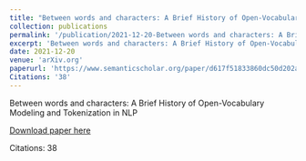 ```yaml
---
title: "Between words and characters: A Brief History of Open-Vocabulary Modeling and Tokenization in NLP"
collection: publications
permalink: '/publication/2021-12-20-Between words and characters: A Brief History of Open-Vocabulary Modeling and Tokenization in NLP'
excerpt: 'Between words and characters: A Brief History of Open-Vocabulary Modeling and Tokenization in NLP'
date: 2021-12-20
venue: 'arXiv.org'
paperurl: 'https://www.semanticscholar.org/paper/d617f51833860dc50d202af7f80be71304b2e994'
Citations: '38'
---
```

Between words and characters: A Brief History of Open-Vocabulary Modeling and Tokenization in NLP

[Download paper here](https://www.semanticscholar.org/paper/d617f51833860dc50d202af7f80be71304b2e994)

Citations: 38